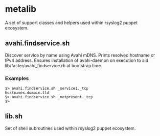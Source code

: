 # metalib

A set of support classes and helpers used within rsyslog2 puppet ecosystem.


## avahi.findservice.sh

Discover service by name using Avahi mDNS. Prints resolved hostname or IPv4 address.
Ensures installation of avahi-daemon on execution to aid lib/facter/avahi_findservice.rb
at bootstrap time.

### Examples
	$> avahi.findservice.sh _service1._tcp
	hostnamex.domain.tld
	$> avahi.findservice.sh _notpresent._tcp
	$>


## lib.sh

Set of shell subroutines used within rsyslog2 puppet ecosystem.

